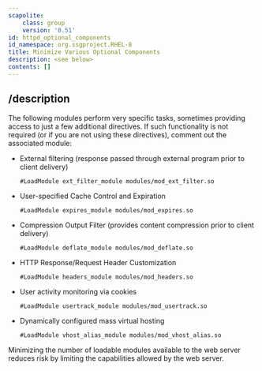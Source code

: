 ```yaml
---
scapolite:
    class: group
    version: '0.51'
id: httpd_optional_components
id_namespace: org.ssgproject.RHEL-8
title: Minimize Various Optional Components
description: <see below>
contents: []
---
```



## /description

The
following modules perform very specific tasks, sometimes providing
access to just a few additional directives. If such functionality is not
required (or if you are not using these directives), comment out the
associated module:

-   External filtering (response passed through external program prior
    to client delivery)

        #LoadModule ext_filter_module modules/mod_ext_filter.so

-   User-specified Cache Control and Expiration

        #LoadModule expires_module modules/mod_expires.so

-   Compression Output Filter (provides content compression prior to
    client delivery)

        #LoadModule deflate_module modules/mod_deflate.so

-   HTTP Response/Request Header Customization

        #LoadModule headers_module modules/mod_headers.so

-   User activity monitoring via cookies

        #LoadModule usertrack_module modules/mod_usertrack.so

-   Dynamically configured mass virtual hosting

        #LoadModule vhost_alias_module modules/mod_vhost_alias.so

Minimizing the number of loadable modules available to the web server
reduces risk by limiting the capabilities allowed by the web server.
